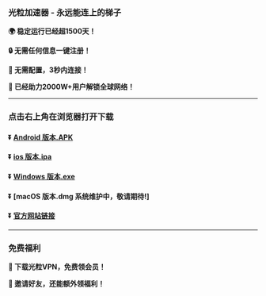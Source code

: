 ### 光粒加速器 - 永远能连上的梯子
**:earth_africa: 稳定运行已经超1500天！**

**:lock: 无需任何信息一键注册！**

**:rocket: 无需配置，3秒内连接！**

**:man: 已经助力2000W+用户解锁全球网络！**

---
### 点击右上角在浏览器打开下载
#### :arrow_double_down: [Android 版本.APK](https://1.13.175.95:4432/download/guangli-2.6.apk)
#### :arrow_double_down: [ios 版本.ipa](http://iosnewlightspeeddownload.kufuyou.com/down/MTIzNDU2.html)
#### :arrow_double_down: [Windows 版本.exe](https://1.13.175.95:4432/download/lightspeed-pc-release.zip)
#### :arrow_double_down: [macOS 版本.dmg 系统维护中，敬请期待!]
#### :arrow_double_down: [官方网站链接](https://www.speedlight888.com/)
---
### 免费福利
**:gift: 下载光粒VPN，免费领会员！**

**:gift: 邀请好友，还能额外领福利！**
